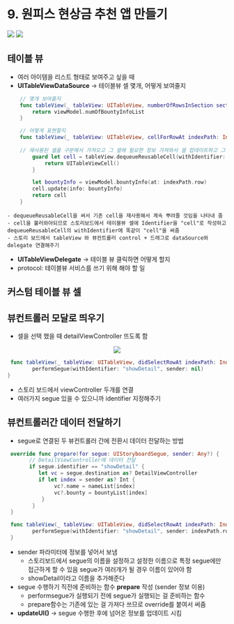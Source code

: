 # 9. 원피스 현상금 추천 앱 만들기

<image src="Resource/bountylist1.png" >
<image src="Resource/bountylist2.png" >

## 테이블 뷰 

- 여러 아이템을 리스트 형태로 보여주고 싶을 때 
- **UITableViewDataSource** -> 테이블뷰 셀 몇개, 어떻게 보여줄지
```Swift
    // 몇개 보여줄지
    func tableView(_ tableView: UITableView, numberOfRowsInSection section: Int) -> Int {
        return viewModel.numOfBountyInfoList
    }

    // 어떻게 표현할지
    func tableView(_ tableView: UITableView, cellForRowAt indexPath: IndexPath) -> UITableViewCell {
    
    // 재사용된 셀을 구분해서 가져오고 그 셀에 필요한 정보 가져와서 셀 업데이트하고 그 셀을 넘겨줌
        guard let cell = tableView.dequeueReusableCell(withIdentifier: "cell", for: indexPath) as? ListCell  else {// ListCell로 캐스팅
            return UITableViewCell()
        }

        let bountyInfo = viewModel.bountyInfo(at: indexPath.row)
        cell.update(info: bountyInfo)
        return cell
    }
 ```
    - dequeueReusableCell을 써서 기존 cell을 재사용해서 계속 뿌려줄 것임을 나타내 줌
    - cell을 불러와야되므로 스토리보드에서 테이블뷰 셀에 Identifier을 "cell"로 작성하고 dequeueReusableCell의 withIdentifier에 똑같이 "cell"을 써줌
    - 스토리 보드에서 tableView 와 뷰컨트롤러 control + 드래그로 dataSource와 delegate 연결해주기

- **UITableViewDelegate** -> 테이블 뷰 클릭하면 어떻게 할지
- protocol: 테이블뷰 서비스를 쓰기 위해 해야 할 일

## 커스텀 테이블 뷰 셀

## 뷰컨트롤러 모달로 띄우기

- 셀을 선택 했을 때 detailViewController 뜨도록 함

<p align="center">

<image src="Resource/segue.png" >

</p>

```Swift
 func tableView(_ tableView: UITableView, didSelectRowAt indexPath: IndexPath) {
        performSegue(withIdentifier: "showDetail", sender: nil)
}
```

- 스토리 보드에서 viewController 두개를 연결
- 여러가지 segue 있을 수 있으니까 identifier 지정해주기

## 뷰컨트롤러간 데이터 전달하기

- segue로 연결된 두 뷰컨트롤러 간에 전환시 데이터 전달하는 방법

```Swift
 override func prepare(for segue: UIStoryboardSegue, sender: Any?) {
       // DetailViewController에 데이터 전달
       if segue.identifier == "showDetail" {
          let vc = segue.destination as? DetailViewController
          if let index = sender as? Int {
               vc?.name = nameList[index]
               vc?.bounty = bountyList[index]
           }
        }
 }

 func tableView(_ tableView: UITableView, didSelectRowAt indexPath: IndexPath) {
        performSegue(withIdentifier: "showDetail", sender: indexPath.row)
 }

``` 
- sender 파라미터에 정보를 넣어서 보냄
    - 스토리보드에서 segue의 이름을 설정하고 설정한 이름으로 특정 segue에만 접근하게 할 수 있음
    segue가 여러개가 될 경우 이름이 있어야 함
    - showDetail이라고 이름을 추가해준다 
- segue 수행하기 직전에 준비하는 함수 **prepare** 작성 (sender 정보 이용)
    - performsegue가 실행되기 전에 segue가 실행되는 걸 준비하는 함수
    - prepare함수는 기존에 있는 걸 가져다 쓰므로 override를 붙여서 써줌
- **updateUI()** -> segue 수행한 후에 넘어온 정보를 업데이트 시킴
